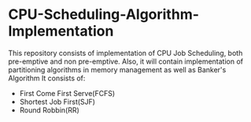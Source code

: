 # CPU-Scheduling-Algorithm-Implementation

This repository consists of implementation of CPU Job Scheduling, both pre-emptive and non pre-emptive.
Also, it will contain implementation of partitioning algorithms in memory management as well as Banker's Algorithm
It consists of:

   * First Come First Serve(FCFS)
   * Shortest Job First(SJF)
   * Round Robbin(RR)
